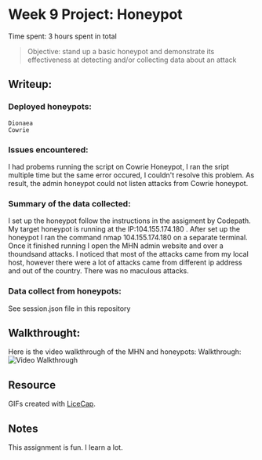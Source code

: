 # Week 9 Project: Honeypot

Time spent: 3 hours spent in total

> Objective:  stand up a basic honeypot and demonstrate its effectiveness at detecting and/or collecting data about an attack



## Writeup:
### Deployed honeypots:
	Dionaea
	Cowrie
### Issues encountered:
I had probems running the script on Cowrie Honeypot, I ran the sript multiple time but the same error occured, I couldn't resolve this problem. As result, the admin honeypot could not listen attacks from Cowrie honeypot.

### Summary of the data collected: 
I set up the honeypot follow the instructions in the assigment by Codepath. My target honeypot is running at the IP:104.155.174.180 . After set up the honeypot I ran the command nmap 104.155.174.180 on a separate terminal. Once it finished running I open the MHN admin website and over a thoundsand attacks. I noticed that most of the attacks came from my local host, however there were a lot of attacks came from different ip address and out of the country. There was no maculous attacks.

### Data collect from honeypots:
See session.json file in this repository 

## Walkthrought:
Here is the video walkthrough of the MHN and honeypots:
	Walkthrough: 
  	<img src='https://i.imgur.com/qL7tywc.gif' title='Video Walkthrough' width='' alt='Video Walkthrough' />

## Resource

GIFs created with [LiceCap](http://www.cockos.com/licecap/).

## Notes

This assignment is fun. I learn a lot.

